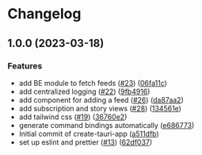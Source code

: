 # Changelog

## 1.0.0 (2023-03-18)


### Features

* add BE module to fetch feeds ([#23](https://github.com/iMobs/crab-reader/issues/23)) ([06fa11c](https://github.com/iMobs/crab-reader/commit/06fa11c7c96caf2f4f41d048213a9e9c4bc13e38))
* add centralized logging ([#22](https://github.com/iMobs/crab-reader/issues/22)) ([9fb4916](https://github.com/iMobs/crab-reader/commit/9fb49164b0eed3e7aa09d7286635229f3c407be1))
* add component for adding a feed ([#26](https://github.com/iMobs/crab-reader/issues/26)) ([da87aa2](https://github.com/iMobs/crab-reader/commit/da87aa239dbf23c9b0e72a7555da77be5b90686e))
* add subscription and story views ([#28](https://github.com/iMobs/crab-reader/issues/28)) ([134561e](https://github.com/iMobs/crab-reader/commit/134561ed1f1bb8607837e144835ff53db2daee0d))
* add tailwind css ([#19](https://github.com/iMobs/crab-reader/issues/19)) ([36760e2](https://github.com/iMobs/crab-reader/commit/36760e2922fd424c74519a2fcecb6a8e725fb962))
* generate command bindings automatically ([e686773](https://github.com/iMobs/crab-reader/commit/e686773700ebf57b263706077101a7c63bc13bfc))
* Initial commit of create-tauri-app ([a511dfb](https://github.com/iMobs/crab-reader/commit/a511dfb3384ea57fd8114131ae8a38f5e6f7a24d))
* set up eslint and prettier ([#13](https://github.com/iMobs/crab-reader/issues/13)) ([62df037](https://github.com/iMobs/crab-reader/commit/62df03767484cc0b154a4cab275af937001cdf5d))
